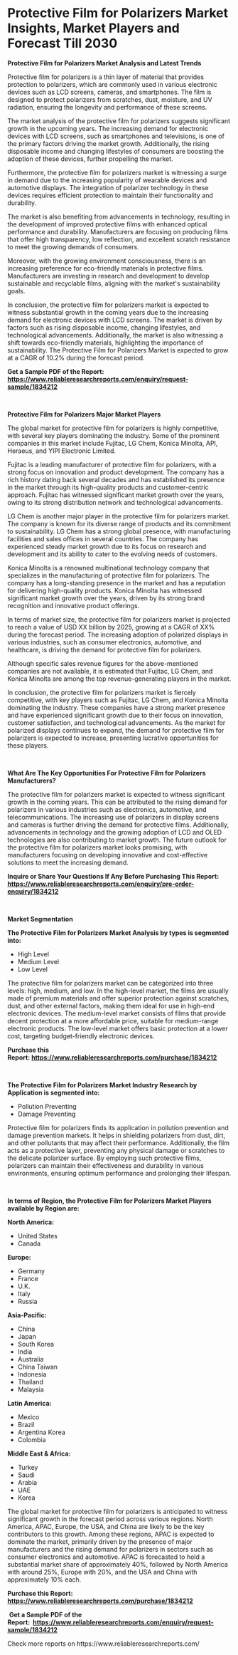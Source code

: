 <p><h1>Protective Film for Polarizers Market Insights, Market Players and Forecast Till 2030</h1></p><p><strong>Protective Film for Polarizers Market Analysis and Latest Trends</strong></p>
<p><p>Protective film for polarizers is a thin layer of material that provides protection to polarizers, which are commonly used in various electronic devices such as LCD screens, cameras, and smartphones. The film is designed to protect polarizers from scratches, dust, moisture, and UV radiation, ensuring the longevity and performance of these screens.</p><p>The market analysis of the protective film for polarizers suggests significant growth in the upcoming years. The increasing demand for electronic devices with LCD screens, such as smartphones and televisions, is one of the primary factors driving the market growth. Additionally, the rising disposable income and changing lifestyles of consumers are boosting the adoption of these devices, further propelling the market.</p><p>Furthermore, the protective film for polarizers market is witnessing a surge in demand due to the increasing popularity of wearable devices and automotive displays. The integration of polarizer technology in these devices requires efficient protection to maintain their functionality and durability.</p><p>The market is also benefiting from advancements in technology, resulting in the development of improved protective films with enhanced optical performance and durability. Manufacturers are focusing on producing films that offer high transparency, low reflection, and excellent scratch resistance to meet the growing demands of consumers.</p><p>Moreover, with the growing environment consciousness, there is an increasing preference for eco-friendly materials in protective films. Manufacturers are investing in research and development to develop sustainable and recyclable films, aligning with the market's sustainability goals.</p><p>In conclusion, the protective film for polarizers market is expected to witness substantial growth in the coming years due to the increasing demand for electronic devices with LCD screens. The market is driven by factors such as rising disposable income, changing lifestyles, and technological advancements. Additionally, the market is also witnessing a shift towards eco-friendly materials, highlighting the importance of sustainability. The Protective Film for Polarizers Market is expected to grow at a CAGR of 10.2% during the forecast period.</p></p>
<p><strong>Get a Sample PDF of the Report:&nbsp; <a href="https://www.reliableresearchreports.com/enquiry/request-sample/1834212">https://www.reliableresearchreports.com/enquiry/request-sample/1834212</a></strong></p>
<p>&nbsp;</p>
<p><strong>Protective Film for Polarizers Major Market Players</strong></p>
<p><p>The global market for protective film for polarizers is highly competitive, with several key players dominating the industry. Some of the prominent companies in this market include Fujitac, LG Chem, Konica Minolta, API, Heraeus, and YIPI Electronic Limited.</p><p>Fujitac is a leading manufacturer of protective film for polarizers, with a strong focus on innovation and product development. The company has a rich history dating back several decades and has established its presence in the market through its high-quality products and customer-centric approach. Fujitac has witnessed significant market growth over the years, owing to its strong distribution network and technological advancements.</p><p>LG Chem is another major player in the protective film for polarizers market. The company is known for its diverse range of products and its commitment to sustainability. LG Chem has a strong global presence, with manufacturing facilities and sales offices in several countries. The company has experienced steady market growth due to its focus on research and development and its ability to cater to the evolving needs of customers.</p><p>Konica Minolta is a renowned multinational technology company that specializes in the manufacturing of protective film for polarizers. The company has a long-standing presence in the market and has a reputation for delivering high-quality products. Konica Minolta has witnessed significant market growth over the years, driven by its strong brand recognition and innovative product offerings.</p><p>In terms of market size, the protective film for polarizers market is projected to reach a value of USD XX billion by 2025, growing at a CAGR of XX% during the forecast period. The increasing adoption of polarized displays in various industries, such as consumer electronics, automotive, and healthcare, is driving the demand for protective film for polarizers.</p><p>Although specific sales revenue figures for the above-mentioned companies are not available, it is estimated that Fujitac, LG Chem, and Konica Minolta are among the top revenue-generating players in the market.</p><p>In conclusion, the protective film for polarizers market is fiercely competitive, with key players such as Fujitac, LG Chem, and Konica Minolta dominating the industry. These companies have a strong market presence and have experienced significant growth due to their focus on innovation, customer satisfaction, and technological advancements. As the market for polarized displays continues to expand, the demand for protective film for polarizers is expected to increase, presenting lucrative opportunities for these players.</p></p>
<p>&nbsp;</p>
<p><strong>What Are The Key Opportunities For Protective Film for Polarizers Manufacturers?</strong></p>
<p><p>The protective film for polarizers market is expected to witness significant growth in the coming years. This can be attributed to the rising demand for polarizers in various industries such as electronics, automotive, and telecommunications. The increasing use of polarizers in display screens and cameras is further driving the demand for protective films. Additionally, advancements in technology and the growing adoption of LCD and OLED technologies are also contributing to market growth. The future outlook for the protective film for polarizers market looks promising, with manufacturers focusing on developing innovative and cost-effective solutions to meet the increasing demand.</p></p>
<p><strong>Inquire or Share Your Questions If Any Before Purchasing This Report: <a href="https://www.reliableresearchreports.com/enquiry/pre-order-enquiry/1834212">https://www.reliableresearchreports.com/enquiry/pre-order-enquiry/1834212</a></strong></p>
<p>&nbsp;</p>
<p><strong>Market Segmentation</strong></p>
<p><strong>The Protective Film for Polarizers Market Analysis by types is segmented into:</strong></p>
<p><ul><li>High Level</li><li>Medium Level</li><li>Low Level</li></ul></p>
<p><p>The protective film for polarizers market can be categorized into three levels: high, medium, and low. In the high-level market, the films are usually made of premium materials and offer superior protection against scratches, dust, and other external factors, making them ideal for use in high-end electronic devices. The medium-level market consists of films that provide decent protection at a more affordable price, suitable for medium-range electronic products. The low-level market offers basic protection at a lower cost, targeting budget-friendly electronic devices.</p></p>
<p><strong>Purchase this Report:&nbsp;<a href="https://www.reliableresearchreports.com/purchase/1834212">https://www.reliableresearchreports.com/purchase/1834212</a></strong></p>
<p>&nbsp;</p>
<p><strong>The Protective Film for Polarizers Market Industry Research by Application is segmented into:</strong></p>
<p><ul><li>Pollution Preventing</li><li>Damage Preventing</li></ul></p>
<p><p>Protective film for polarizers finds its application in pollution prevention and damage prevention markets. It helps in shielding polarizers from dust, dirt, and other pollutants that may affect their performance. Additionally, the film acts as a protective layer, preventing any physical damage or scratches to the delicate polarizer surface. By employing such protective films, polarizers can maintain their effectiveness and durability in various environments, ensuring optimum performance and prolonging their lifespan.</p></p>
<p>&nbsp;</p>
<p><strong>In terms of Region, the Protective Film for Polarizers Market Players available by Region are:</strong></p>
<p>
    <p> <strong> North America: </strong>
        <ul>
            <li>United States</li>
            <li>Canada</li>
        </ul>
        </p> 
    <p> <strong> Europe: </strong>
        <ul>
            <li>Germany</li>
            <li>France</li>
            <li>U.K.</li>
            <li>Italy</li>
            <li>Russia</li>
        </ul>
        </p> 
    <p> <strong> Asia-Pacific: </strong>
        <ul>
            <li>China</li>
            <li>Japan</li>
            <li>South Korea</li>
            <li>India</li>
            <li>Australia</li>
            <li>China Taiwan</li>
            <li>Indonesia</li>
            <li>Thailand</li>
            <li>Malaysia</li>
        </ul>
        </p> 
    <p> <strong> Latin America: </strong>
        <ul>
            <li>Mexico</li>
            <li>Brazil</li>
            <li>Argentina Korea</li>
            <li>Colombia</li>
        </ul>
        </p> 
    <p> <strong> Middle East & Africa: </strong>
        <ul>
            <li>Turkey</li>
            <li>Saudi</li>
            <li>Arabia</li>
            <li>UAE</li>
            <li>Korea</li>
        </ul>
    </p>
    </p>
<p><p>The global market for protective film for polarizers is anticipated to witness significant growth in the forecast period across various regions. North America, APAC, Europe, the USA, and China are likely to be the key contributors to this growth. Among these regions, APAC is expected to dominate the market, primarily driven by the presence of major manufacturers and the rising demand for polarizers in sectors such as consumer electronics and automotive. APAC is forecasted to hold a substantial market share of approximately 40%, followed by North America with around 25%, Europe with 20%, and the USA and China with approximately 10% each.</p></p>
<p><strong>Purchase this Report: <a href="https://www.reliableresearchreports.com/purchase/1834212">https://www.reliableresearchreports.com/purchase/1834212</a></strong></p>
<p>&nbsp;<strong>Get a Sample PDF of the Report:&nbsp;&nbsp;<a href="https://www.reliableresearchreports.com/enquiry/request-sample/1834212">https://www.reliableresearchreports.com/enquiry/request-sample/1834212</a></strong></p>
<p><strong></strong></p>
<p>Check more reports on https://www.reliableresearchreports.com/</p>